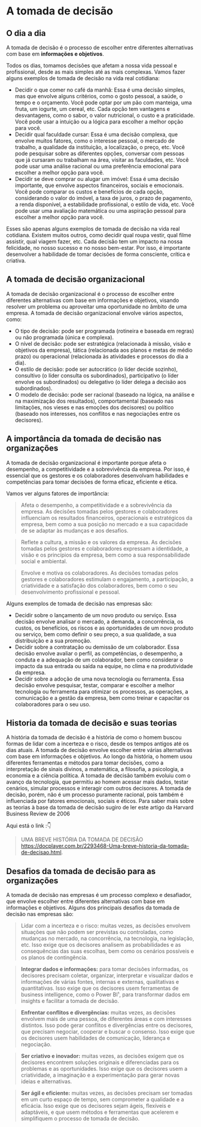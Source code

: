 # A tomada de decisão
## O dia a dia
A tomada de decisão é o processo de escolher entre diferentes alternativas com base em **informações e objetivos**. 

Todos os dias, tomamos decisões que afetam a nossa vida pessoal e profissional, desde as mais simples até as mais complexas. Vamos fazer alguns exemplos de tomada de decisão na vida real cotidiana:

- Decidir o que comer no café da manhã: Essa é uma decisão simples, mas que envolve alguns critérios, como o gosto pessoal, a saúde, o tempo e o orçamento. Você pode optar por um pão com manteiga, uma fruta, um iogurte, um cereal, etc. Cada opção tem vantagens e desvantagens, como o sabor, o valor nutricional, o custo e a praticidade. Você pode usar a intuição ou a lógica para escolher a melhor opção para você.
- Decidir qual faculdade cursar: Essa é uma decisão complexa, que envolve muitos fatores, como o interesse pessoal, o mercado de trabalho, a qualidade da instituição, a localização, o preço, etc. Você pode pesquisar sobre as diferentes opções, conversar com pessoas que já cursaram ou trabalham na área, visitar as faculdades, etc. Você pode usar uma análise racional ou uma preferência emocional para escolher a melhor opção para você.
- Decidir se deve comprar ou alugar um imóvel: Essa é uma decisão importante, que envolve aspectos financeiros, sociais e emocionais. Você pode comparar os custos e benefícios de cada opção, considerando o valor do imóvel, a taxa de juros, o prazo de pagamento, a renda disponível, a estabilidade profissional, o estilo de vida, etc. Você pode usar uma avaliação matemática ou uma aspiração pessoal para escolher a melhor opção para você.

Esses são apenas alguns exemplos de tomada de decisão na vida real cotidiana. Existem muitos outros, como decidir qual roupa vestir, qual filme assistir, qual viagem fazer, etc. Cada decisão tem um impacto na nossa felicidade, no nosso sucesso e no nosso bem-estar. Por isso, é importante desenvolver a habilidade de tomar decisões de forma consciente, crítica e criativa. 

## A tomada de decisão organizacional

A tomada de decisão organizacional é o processo de escolher entre diferentes alternativas com base em informações e objetivos, visando resolver um problema ou aproveitar uma oportunidade no âmbito de uma empresa. A tomada de decisão organizacional envolve vários aspectos, como:

- O tipo de decisão: pode ser programada (rotineira e baseada em regras) ou não programada (única e complexa).
- O nível de decisão: pode ser estratégica (relacionada à missão, visão e objetivos da empresa), tática (relacionada aos planos e metas de médio prazo) ou operacional (relacionada às atividades e processos do dia a dia).
- O estilo de decisão: pode ser autocrático (o líder decide sozinho), consultivo (o líder consulta os subordinados), participativo (o líder envolve os subordinados) ou delegativo (o líder delega a decisão aos subordinados).
- O modelo de decisão: pode ser racional (baseado na lógica, na análise e na maximização dos resultados), comportamental (baseado nas limitações, nos vieses e nas emoções dos decisores) ou político (baseado nos interesses, nos conflitos e nas negociações entre os decisores).

## A importância da tomada de decisão nas organizações
A tomada de decisão organizacional é importante porque afeta o desempenho, a competitividade e a sobrevivência da empresa. Por isso, é essencial que os gestores e os colaboradores desenvolvam habilidades e competências para tomar decisões de forma eficaz, eficiente e ética.

Vamos ver alguns fatores de importância:
> Afeta o desempenho, a competitividade e a sobrevivência da empresa. As decisões tomadas pelos gestores e colaboradores influenciam os resultados financeiros, operacionais e estratégicos da empresa, bem como a sua posição no mercado e a sua capacidade de se adaptar às mudanças e aos desafios.


> Reflete a cultura, a missão e os valores da empresa. As decisões tomadas pelos gestores e colaboradores expressam a identidade, a visão e os princípios da empresa, bem como a sua responsabilidade social e ambiental.

> Envolve e motiva os colaboradores. As decisões tomadas pelos gestores e colaboradores estimulam o engajamento, a participação, a criatividade e a satisfação dos colaboradores, bem como o seu desenvolvimento profissional e pessoal.

Alguns exemplos de tomada de decisão nas empresas são:

- Decidir sobre o lançamento de um novo produto ou serviço. Essa decisão envolve analisar o mercado, a demanda, a concorrência, os custos, os benefícios, os riscos e as oportunidades de um novo produto ou serviço, bem como definir o seu preço, a sua qualidade, a sua distribuição e a sua promoção.
- Decidir sobre a contratação ou demissão de um colaborador. Essa decisão envolve avaliar o perfil, as competências, o desempenho, a conduta e a adequação de um colaborador, bem como considerar o impacto da sua entrada ou saída na equipe, no clima e na produtividade da empresa.
- Decidir sobre a adoção de uma nova tecnologia ou ferramenta. Essa decisão envolve pesquisar, testar, comparar e escolher a melhor tecnologia ou ferramenta para otimizar os processos, as operações, a comunicação e a gestão da empresa, bem como treinar e capacitar os colaboradores para o seu uso.

## Historia da tomada de decisão e suas teorias

A história da tomada de decisão é a história de como o homem buscou formas de lidar com a incerteza e o risco, desde os tempos antigos até os dias atuais. A tomada de decisão envolve escolher entre várias alternativas com base em informações e objetivos. Ao longo da história, o homem usou diferentes ferramentas e métodos para tomar decisões, como a interpretação de sinais divinos, a matemática, a filosofia, a psicologia, a economia e a ciência política. A tomada de decisão também evoluiu com o avanço da tecnologia, que permitiu ao homem acessar mais dados, testar cenários, simular processos e interagir com outros decisores. A tomada de decisão, porém, não é um processo puramente racional, pois também é influenciada por fatores emocionais, sociais e éticos. Para saber mais sobre as teorias à base da tomada de decisão sugiro de ler este artigo da Harvard Business Review de 2006

Aqui está o link ::point_down:

>UMA BREVE HISTÓRIA DA TOMADA DE DECISÃO https://docplayer.com.br/2293468-Uma-breve-historia-da-tomada-de-decisao.html.

## Desafios da tomada de decisão para as organizações

A tomada de decisão nas empresas é um processo complexo e desafiador, que envolve escolher entre diferentes alternativas com base em informações e objetivos. Alguns dos principais desafios da tomada de decisão nas empresas são:

> Lidar com a incerteza e o risco: muitas vezes, as decisões envolvem situações que não podem ser previstas ou controladas, como mudanças no mercado, na concorrência, na tecnologia, na legislação, etc. Isso exige que os decisores analisem as probabilidades e as consequências das suas escolhas, bem como os cenários possíveis e os planos de contingência.

> **Integrar dados e informações:** para tomar decisões informadas, os decisores precisam coletar, organizar, interpretar e visualizar dados e informações de várias fontes, internas e externas, qualitativas e quantitativas. Isso exige que os decisores usem ferramentas de business intelligence, como o Power BI¹, para transformar dados em insights e facilitar a tomada de decisão.

> **Enfrentar conflitos e divergências:** muitas vezes, as decisões envolvem mais de uma pessoa, de diferentes áreas e com interesses distintos. Isso pode gerar conflitos e divergências entre os decisores, que precisam negociar, cooperar e buscar o consenso. Isso exige que os decisores usem habilidades de comunicação, liderança e negociação.

> **Ser criativo e inovador:** muitas vezes, as decisões exigem que os decisores encontrem soluções originais e diferenciadas para os problemas e as oportunidades. Isso exige que os decisores usem a criatividade, a imaginação e a experimentação para gerar novas ideias e alternativas.

> **Ser ágil e eficiente:** muitas vezes, as decisões precisam ser tomadas em um curto espaço de tempo, sem comprometer a qualidade e a eficácia. Isso exige que os decisores sejam ágeis, flexíveis e adaptáveis, e que usem métodos e ferramentas que acelerem e simplifiquem o processo de tomada de decisão.

